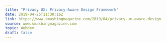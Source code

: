 ```yaml
---
title: "Privacy UX: Privacy-Aware Design Framework"
date: 2019-04-25T11:30:16Z
link: https://www.smashingmagazine.com/2019/04/privacy-ux-aware-design-framework/
source: www.smashingmagazine.com
topic: Webdev
draft: false
---
```

